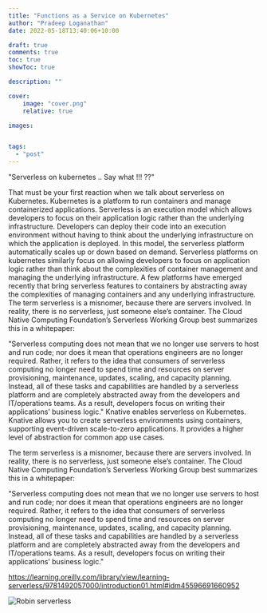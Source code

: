 ```yaml
---
title: "Functions as a Service on Kubernetes"
author: "Pradeep Loganathan"
date: 2022-05-18T13:40:06+10:00

draft: true
comments: true
toc: true
showToc: true

description: ""

cover:
    image: "cover.png"
    relative: true

images:


tags:
  - "post"
---
```


 "Serverless on kubernetes .. Say what !!! ??"

That must be your first reaction when we talk about serverless on Kubernetes. Kubernetes is a platform to run containers and manage containerized applications. Serverless is an execution model which allows developers to focus on their application logic rather than the underlying infrastructure. Developers can deploy their code into an execution environment without having to think about the underlying infrastructure on which the application is deployed. In this model, the serverless platform automatically scales up or down based on demand. Serverless platforms on kubernetes similarly focus on allowing developers to focus on application logic rather than think about the complexities of container management and managing the underlying infrastructure.
A few platforms have emerged recently that bring serverless features to containers by abstracting away the complexities of managing containers and any underlying infrastructure.
The term serverless is a misnomer, because there are servers involved. In reality, there is no serverless, just someone else’s container. The Cloud Native Computing Foundation’s Serverless Working Group best summarizes this in a whitepaper:

"Serverless computing does not mean that we no longer use servers to host and run code; nor does it mean that operations engineers are no longer required. Rather, it refers to the idea that consumers of serverless computing no longer need to spend time and resources on server provisioning, maintenance, updates, scaling, and capacity planning. Instead, all of these tasks and capabilities are handled by a serverless platform and are completely abstracted away from the developers and IT/operations teams. As a result, developers focus on writing their applications’ business logic."
 Knative enables serverless on Kubernetes. Knative allows you to create serverless environments using containers, supporting event-driven scale-to-zero applications. It provides a higher level of abstraction for common app use cases.

 The term serverless is a misnomer, because there are servers involved. In reality, there is no serverless, just someone else’s container. The Cloud Native Computing Foundation’s Serverless Working Group best summarizes this in a whitepaper:

"Serverless computing does not mean that we no longer use servers to host and run code; nor does it mean that operations engineers are no longer required. Rather, it refers to the idea that consumers of serverless computing no longer need to spend time and resources on server provisioning, maintenance, updates, scaling, and capacity planning. Instead, all of these tasks and capabilities are handled by a serverless platform and are completely abstracted away from the developers and IT/operations teams. As a result, developers focus on writing their applications’ business logic."

<https://learning.oreilly.com/library/view/learning-serverless/9781492057000/introduction01.html#idm45596691660952>

![Robin serverless](/images/tuServerless_Robin.png)